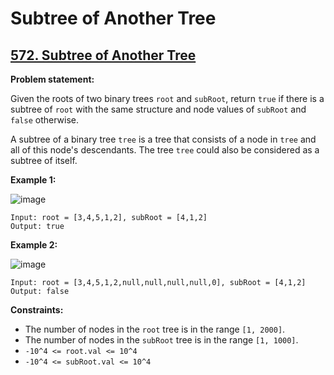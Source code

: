 # Subtree of Another Tree

## [572. Subtree of Another Tree](https://leetcode.com/problems/subtree-of-another-tree/)

**Problem statement:**

Given the roots of two binary trees `root` and `subRoot`, return `true` if there is a subtree of `root` with the same structure and node values of `subRoot` and `false` otherwise.

A subtree of a binary tree `tree` is a tree that consists of a node in `tree` and all of this node's descendants. The tree `tree` could also be considered as a subtree of itself.
 
**Example 1:**

![image](https://user-images.githubusercontent.com/20440403/182763859-6e290088-98a9-4c81-ad45-888e9095c451.png)

```
Input: root = [3,4,5,1,2], subRoot = [4,1,2]
Output: true
```

**Example 2:**

![image](https://user-images.githubusercontent.com/20440403/182763906-c31eecdf-8990-4b7d-9011-77a1cb440cdf.png)

```
Input: root = [3,4,5,1,2,null,null,null,null,0], subRoot = [4,1,2]
Output: false
```

**Constraints:**

* The number of nodes in the `root` tree is in the range `[1, 2000]`.
* The number of nodes in the `subRoot` tree is in the range `[1, 1000]`.
* `-10^4 <= root.val <= 10^4`
* `-10^4 <= subRoot.val <= 10^4`
